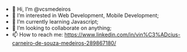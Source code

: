 - 👋 Hi, I’m @vcsmedeiros
- 👀 I’m interested in Web Development, Mobile Development;
- 🌱 I’m currently learning Javascript;
- 💞️ I’m looking to collaborate on anything;
- 📫 How to reach me: https://www.linkedin.com/in/vin%C3%ADcius-carneiro-de-souza-medeiros-289867180/

<!---
vcsmedeiros/vcsmedeiros is a ✨ special ✨ repository because its `README.md` (this file) appears on your GitHub profile.
You can click the Preview link to take a look at your changes.
--->
